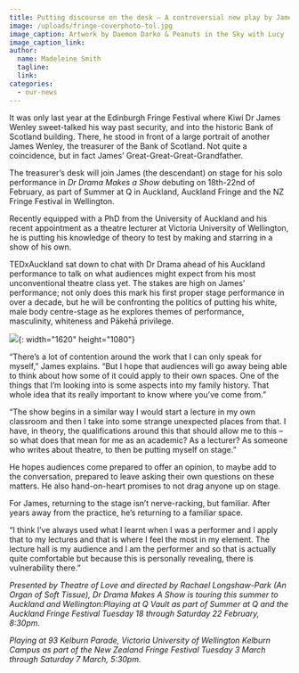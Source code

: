 ```yaml
---
title: Putting discourse on the desk – A controversial new play by James Wenley
image: /uploads/fringe-coverphoto-tol.jpg
image_caption: Artwork by Daemon Darko & Peanuts in the Sky with Lucy
image_caption_link:
author:
  name: Madeleine Smith
  tagline:
  link:
categories:
  - our-news
---
```


It was only last year at the Edinburgh Fringe Festival where Kiwi Dr James Wenley sweet-talked his way past security, and into the historic Bank of Scotland building. There, he stood in front of a large portrait of another James Wenley, the treasurer of the Bank of Scotland. Not quite a coincidence, but in fact James’ Great-Great-Great-Grandfather.

The treasurer’s desk will join James (the descendant) on stage for his solo performance in *Dr Drama Makes a Show* debuting on 18th-22nd of February, as part of Summer at Q in Auckland, Auckland Fringe and the NZ Fringe Festival in Wellington.

Recently equipped with a PhD from the University of Auckland and his recent appointment as a theatre lecturer at Victoria University of Wellington, he is putting his knowledge of theory to test by making and starring in a show of his own.

TEDxAuckland sat down to chat with Dr Drama ahead of his Auckland performance to talk on what audiences might expect from his most unconventional theatre class yet. The stakes are high on James’ performance; not only does this mark his first proper stage performance in over a decade, but he will be confronting the politics of putting his white, male body centre-stage as he explores themes of performance, masculinity, whiteness and Pākehā privilege.

![](/uploads/img-4989.jpg){: width="1620" height="1080"}

“There’s a lot of contention around the work that I can only speak for myself,” James explains. “But I hope that audiences will go away being able to think about how some of it could apply to their own spaces. One of the things that I’m looking into is some aspects into my family history. That whole idea that its really important to know where you’ve come from.”

“The show begins in a similar way I would start a lecture in my own classroom and then I take into some strange unexpected places from that. I have, in theory, the qualifications around this that should allow me to this – so what does that mean for me as an academic? As a lecturer? As someone who writes about theatre, to then be putting myself on stage.”

He hopes audiences come prepared to offer an opinion, to maybe add to the conversation, prepared to leave asking their own questions on these matters. He also hand-on-heart promises to not drag anyone up on stage.

For James, returning to the stage isn’t nerve-racking, but familiar. After years away from the practice, he’s returning to a familiar space.

“I think I’ve always used what I learnt when I was a performer and I apply that to my lectures and that is where I feel the most in my element. The lecture hall is my audience and I am the performer and so that is actually quite comfortable but because this is personally revealing, there is vulnerability there.”

*Presented by Theatre of Love and directed by Rachael Longshaw-Park (An Organ of Soft Tissue), Dr Drama Makes A Show is touring this summer to Auckland and Wellington:Playing at Q Vault as part of Summer at Q and the Auckland Fringe Festival Tuesday 18 through Saturday 22 February, 8:30pm.*

*Playing at 93 Kelburn Parade, Victoria University of Wellington Kelburn Campus as part of the New Zealand Fringe Festival Tuesday 3 March through Saturday 7 March, 5:30pm.*